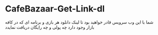 # CafeBazaar-Get-Link-dl
شما با این وب سرویس قادر خواهید بود تا لینک دانلود هر بازی و برنامه ای که در کافه بازار وجود دارد چه پولی و چه رایگان دریافت نمایدد

